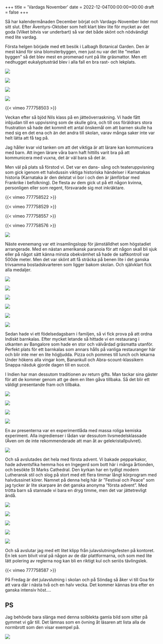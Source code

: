 +++
title = 'Vardags November'
date = 2022-12-04T00:00:00+00:00
draft = false
+++



 Så har kalendermånaden December börjat och Vardags-November lider mot sitt slut. Efter Äventyrs-Oktober som helt klart blev lite för mycket av det goda (Vilket bitvis var underbart) så var det både skönt och nödvändigt med lite vardag.
 



 Första helgen började med ett besök i Lalbagh Botanical Garden. Den är mest känd för sina blomsterbyggen, men just nu var det lite ”mellan byggen” så det blev mest en promenad runt på lite gräsmattor. Men ett nedhugget eukalyptusträd blev i alla fall en bra rast- och lekplats.
 




![](IMG_3590.jpeg)


![](IMG_3581.jpeg)


![](IMG_3591-1.jpeg)


![](IMG_4383.jpeg)




 {{< vimeo 777758503 >}}
 






 Veckan efter så bjöd Nils klass på en jätteöverraskning. Vi hade fått inbjudan till en uppvisning som de skulle göra, och till oss föräldrars stora frustration så hade det kommit ett antal önskemål om att barnen skulle ha med sig en det ena och än det andra till skolan, varav många saker inte var helt lätta att få tag på.
 



 Jag håller kvar vid tanken om att det viktiga är att lärare kan kommunicera med barn. Att ingen lärare våra barn haft hittills varit bra på att kommunicera med vuxna, det är väl bara så det är.
 



 Men väl på plats så förstod vi. Det var en dans- sång och teateruppvisning som gick igenom ett halvdussin viktiga historiska händelser i Karnatakas historia (Karnataka är den delstat vi bor i och den är jämförbar med Frankrike i befolkning). De flesta av dem gick ut på ett någon kvinna, personligen eller som regent, försvarade sig mot inkräktare.
 




 {{< vimeo 777758522 >}}
 



 {{< vimeo 777758529 >}}
 



 {{< vimeo 777758557 >}}
 



 {{< vimeo 777758576 >}}
 


![](IMG_3603-1.jpg)


 Näste evenemang var ett insamlingslopp för jämställdhet som högstadiet arrangerade. Med en nästan amerikansk paranoia för att någon skall bli sjuk eller på något sätt känna minsta obekvämhet så hade de saftkontroll var 500de meter. Men det var skönt att få sträcka på benen lite i det ganska trivsamma bostadskvarteren som ligger bakom skolan. Och självklart fick alla medaljer.
 




![](IMG_4419.jpeg)


![](IMG_4407.jpeg)


![](IMG_4418.jpeg)


![](IMG_4410.jpeg)


![](IMG_4404.jpeg)


![](b41b517e-f7d6-4a01-b9ae-24a282dbd302-1.jpg)



 Sedan hade vi ett födelsedagsbarn i familjen, så vi fick prova på att ordna Indiskt barnkalas. Efter mycket letande så hittade vi en restaurang i utkanten av Bangalore som hade en stor och välvårdad gräsmatta utanför. Perfekt plats för ett barnkalas som annars hålls på vanliga restauranger här och blir inte mer en lite högljudda. Pizza och pommes till lunch och lekarna Under hökens alla vingar kom, Banankull och Abra-scount-klassikern Snappa näsduk gjorde dagen till en succé.
 



 I Indien har man dessutom traditionen av return gifts. Man tackar sina gäster för att de kommer genom att ge dem en liten gåva tillbaka. Så det blir ett väldigt presentande fram och tillbaka.
 




![](IMG_3613-2.jpeg)


![](4b9da61e-771d-4c89-a9de-0839a4827bdc-1.jpg)


![](e774047d-3824-4e1f-8abb-ef870b98322b-1.jpg)


![](7b3d1990-d429-4e8f-9b6e-19a8da516877-1.jpg)



 En av presenterna var en experimentlåda med massa roliga kemiska experiment. Alla ingredienser i lådan var dessutom livsmedelsklassade (Även om de inte rekommenderade att man åt av gelekristallpulvret).
 



![](IMG_3678.jpeg)


 Och så avslutades det hela med första advent. Vi bakade pepparkakor, hade adventsfika hemma hos en Ingegerd som bott här i många årtionden, och besökte St Marks Cathedral. Den kyrkan har en tydligt modern Lutheransk stil och slog på stort med ett flera timmar långt körprogram med halvdussinet körer. Namnet på denna helg här är ”Festival och Peace” som jag tycker är lite skarpare än det ganska anonyma ”första advent”. Med trötta barn så stannade vi bara en dryg timme, men det var jättetrevligt ändå.
 




![](IMG_4437-1.jpeg)


![](62B90B53-2B63-4A15-A2F6-703D37B4F97A-1.jpg)


![](IMG_4439.jpeg)


![](IMG_3680-1.jpeg)


![](IMG_3683.jpeg)



 Och så avslutar jag med ett litet klipp från julavslutningsfesten på kontoret. En lek som blivit viral på någon av de där plattformarna, och som med lite lätt polering av reglerna nog kan bli en riktigt kul och seriös tävlingslek.
 




 {{< vimeo 777758587 >}}
 


 På Fredag är det julavslutning i skolan och på Söndag så åker vi till Goa för att vara där i nästa två och en halv vecka. Det kommer kännas bra efter en ganska intensiv höst….
 


## PS



 Jag behövde bara slänga med denna solblekta gamla bild som sitter på gymmet vi går till. Det lämnas som en övning åt läsaren att lista alla de normbrott som den visar exempel på.
 



![](IMG_3620-2-edited-scaled.jpeg)


